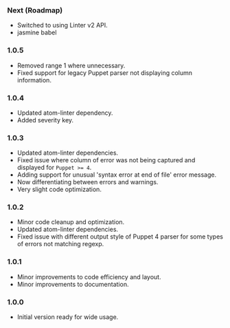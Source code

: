 ### Next (Roadmap)
- Switched to using Linter v2 API.
- jasmine babel

### 1.0.5
- Removed range 1 where unnecessary.
- Fixed support for legacy Puppet parser not displaying column information.

### 1.0.4
- Updated atom-linter dependency.
- Added severity key.

### 1.0.3
- Updated atom-linter dependencies.
- Fixed issue where column of error was not being captured and displayed for `Puppet >= 4`.
- Adding support for unusual 'syntax error at end of file' error message.
- Now differentiating between errors and warnings.
- Very slight code optimization.

### 1.0.2
- Minor code cleanup and optimization.
- Updated atom-linter dependencies.
- Fixed issue with different output style of Puppet 4 parser for some types of errors not matching regexp.

### 1.0.1
- Minor improvements to code efficiency and layout.
- Minor improvements to documentation.

### 1.0.0
- Initial version ready for wide usage.
